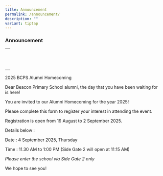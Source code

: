 ```yaml
---
title: Announcement
permalink: /announcement/
description: ""
variant: tiptap
---
```

<h3>Announcement</h3>
<p></p>
<table style="minWidth: 25px">
<colgroup>
<col>
</colgroup>
<tbody>
<tr>
<th rowspan="1" colspan="1">
<p></p>
</th>
</tr>
<tr>
<td rowspan="1" colspan="1">
<p></p>
</td>
</tr>
<tr>
<td rowspan="1" colspan="1">
<p></p>
</td>
</tr>
</tbody>
</table>
<p>2025 BCPS Alumni Homecoming</p>
<p>Dear Beacon Primary School alumni, the day that you have been waiting
for is here!</p>
<p>You are invited to our Alumni Homecoming for the year 2025!</p>
<p>Please complete this form to register your interest in attending the event.</p>
<p>Registration is open from 19 August to 2 September 2025.</p>
<p>Details below :</p>
<p>Date : 4 September 2025, Thursday</p>
<p>Time : 11.30 AM to 1:00 PM (Side Gate 2 will open at 11:15 AM)</p>
<p><em>Please enter the school via Side Gate 2 only</em>
</p>
<p>We hope to see you!</p>